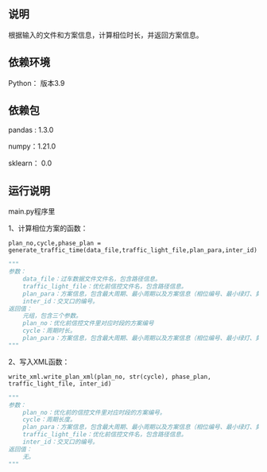## 说明

根据输入的文件和方案信息，计算相位时长，并返回方案信息。



## 依赖环境

Python： 版本3.9

## 依赖包

pandas :  1.3.0

numpy：1.21.0

sklearn： 0.0



## 运行说明

main.py程序里

1、计算相位方案的函数：

```
plan_no,cycle,phase_plan = generate_traffic_time(data_file,traffic_light_file,plan_para,inter_id)
```

```python
"""
参数：
    data_file：过车数据文件文件名，包含路径信息。
    traffic_light_file：优化前信控文件名，包含路径信息。
    plan_para：方案信息，包含最大周期、最小周期以及方案信息（相位编号、最小绿灯、黄灯时长、全红时长、行人时长）等。
    inter_id：交叉口的编号。
返回值：
    元组，包含三个参数。
    plan_no：优化前信控文件里对应时段的方案编号
    cycle：周期时长。
    plan_para：方案信息，包含最大周期、最小周期以及方案信息（相位编号、最小绿灯、黄灯时长、全红时长、行人时长、阶段（相位）时长）等。
"""
```

2、写入XML函数：

```
write_xml.write_plan_xml(plan_no, str(cycle), phase_plan, traffic_light_file, inter_id)
```

```python
"""
参数：
    plan_no：优化前的信控文件里对应时段的方案编号。
    cycle：周期长度。
    plan_para：方案信息，包含最大周期、最小周期以及方案信息（相位编号、最小绿灯、黄灯时长、全红时长、行人时长、阶段（相位）时长）等。
    traffic_light_file：优化前信控文件名，包含路径信息。
    inter_id：交叉口的编号。
返回值：
    无。
"""
```

